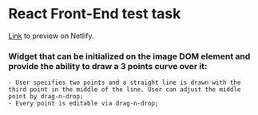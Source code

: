 # React Front-End test task

[Link](https://some-link) to preview on Netlify.

### Widget that can be initialized on the image DOM element and provide the ability to draw a 3 points curve over it:

    - User specifies two points and a straight line is drawn with the third point in the middle of the line. User can adjust the middle point by drag-n-drop;
    - Every point is editable via drag-n-drop;
